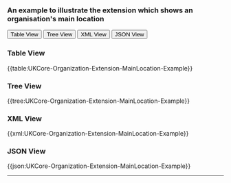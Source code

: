 ### An example to illustrate the extension which shows an organisation's main location

<div class="tab">
 <button class="tablinks active" onclick="openTab(event, 'Table View')">Table View</button>
   <button class="tablinks" onclick="openTab(event, 'Tree View')">Tree View</button>
  <button class="tablinks" onclick="openTab(event, 'XML View')">XML View</button>
  <button class="tablinks" onclick="openTab(event, 'JSON View')">JSON View</button>
</div>

<div id="Table View" class="tabcontent" style="display:block">
  <h3>Table View</h3>
{{table:UKCore-Organization-Extension-MainLocation-Example}}
</div>

<div id="Tree View" class="tabcontent">
  <h3>Tree View</h3>
{{tree:UKCore-Organization-Extension-MainLocation-Example}}
</div>

<div id="XML View" class="tabcontent">
  <h3>XML View</h3>
{{xml:UKCore-Organization-Extension-MainLocation-Example}}
</div>

<div id="JSON View" class="tabcontent">
  <h3>JSON View</h3>
{{json:UKCore-Organization-Extension-MainLocation-Example}}
</div>

---
